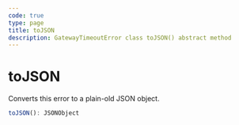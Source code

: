 ```yaml
---
code: true
type: page
title: toJSON
description: GatewayTimeoutError class toJSON() abstract method
---
```


# toJSON

Converts this error to a plain-old JSON object.

```ts
toJSON(): JSONObject
```
